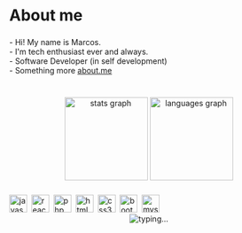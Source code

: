 <h1 align="left">About me</h1>

###

<p align="left">- Hi! My name is Marcos.<br>- I'm tech enthusiast ever and always. <br>- Software Developer (in self development)<br>- Something more <a href="https://about.me/marcoscarvalho">about.me</a></p>

###

<br clear="both">

<div align="center">
  <img src="https://github-readme-stats.vercel.app/api?username=oaksmark&hide_title=false&hide_rank=false&show_icons=true&include_all_commits=true&count_private=true&disable_animations=false&theme=github_dark&locale=en&hide_border=true&order=1" height="150" alt="stats graph"  />
  <img src="https://github-readme-stats.vercel.app/api/top-langs?username=oaksmark&locale=en&hide_title=false&layout=compact&card_width=320&langs_count=5&theme=github_dark&hide_border=true&order=2" height="150" alt="languages graph"  />
</div>

###

<div align="left">
  <img src="https://img.shields.io/badge/JavaScript-F7DF1E?logo=javascript&logoColor=black&style=for-the-badge" height="32" alt="javascript logo"  />
  <img width="" />
  <img src="https://img.shields.io/badge/React-61DAFB?logo=react&logoColor=black&style=for-the-badge" height="32" alt="react logo"  />
  <img width="" />
  <img src="https://img.shields.io/badge/PHP-777BB4?logo=php&logoColor=black&style=for-the-badge" height="32" alt="php logo"  />
  <img width="" />
  <img src="https://img.shields.io/badge/HTML5-E34F26?logo=html5&logoColor=white&style=for-the-badge" height="32" alt="html5 logo"  />
  <img width="" />
  <img src="https://img.shields.io/badge/CSS3-1572B6?logo=css3&logoColor=white&style=for-the-badge" height="32" alt="css3 logo"  />
  <img width="" />
  <img src="https://img.shields.io/badge/Bootstrap-7952B3?logo=bootstrap&logoColor=white&style=for-the-badge" height="32" alt="bootstrap logo"  />
  <img width="" />
  <img src="https://img.shields.io/badge/MySQL-4479A1?logo=mysql&logoColor=white&style=for-the-badge" height="32" alt="mysql logo"  />
</div>
<div align="center">  
<img src="https://readme-typing-svg.herokuapp.com/?font=Iosevka&size=16&color=97a4e2&center=true&width=410&height=45&lines=Sometimes+it+works..." alt="typing..."  />
</div>  

###
